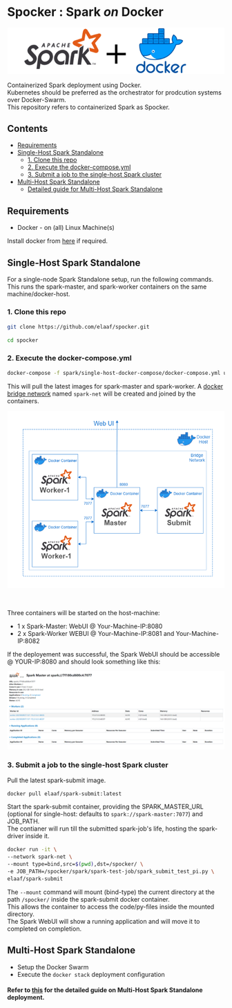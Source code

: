 # Spocker : Spark *on* Docker

<p align="center">
    <img src=images/spocker-logo.png alt="Spocker: Spark on Docker">
</p>


Containerized Spark deployment using Docker.<br>
Kubernetes should be preferred as the orchestrator for prodcution systems over Docker-Swarm.<br>
This repository refers to containerized Spark as Spocker.


## Contents
* [Requirements](#requirements)
* [Single-Host Spark Standalone](#single-host-spark-standalone)
    + [1. Clone this repo](#1-clone-this-repo)
    + [2. Execute the docker-compose.yml](#2-execute-the-docker-composeyml)
    + [3. Submit a job to the single-host Spark cluster](#3-submit-a-job-to-the-single-host-spark-cluster)
* [Multi-Host Spark Standalone](#multi-host-spark-standalone)
    + [Detailed guide for Multi-Host Spark Standalone](/docs/docker-spark-get-started.md)

## Requirements

- Docker - on (all) Linux Machine(s)

Install docker from [here](https://docs.docker.com/engine/install/) if required.


## Single-Host Spark Standalone

For a single-node Spark Standalone setup, run the following commands.
This runs the spark-master, and spark-worker containers on the same machine/docker-host.

### 1. Clone this repo
```bash
git clone https://github.com/elaaf/spocker.git
```

```bash
cd spocker
```

### 2. Execute the docker-compose.yml
```bash
docker-compose -f spark/single-host-docker-compose/docker-compose.yml up
```
This will pull the latest images for spark-master and spark-worker.
A [docker bridge network](https://docs.docker.com/network/bridge/) named `spark-net` will be created and joined by the containers.

![](images/spocker-single-host-architecture.png)

<br>

Three containers will be started on the host-machine:
- 1 x Spark-Master: WebUI @ Your-Machine-IP:8080
- 2 x Spark-Worker WEBUI @ Your-Machine-IP:8081 and Your-Machine-IP:8082


If the deployement was successful, the Spark WebUI should be accessible @ YOUR-IP:8080 and should look something like this:

![](images/spocker-single-host-webui.png)

### 3. Submit a job to the single-host Spark cluster

Pull the latest spark-submit image.

```bash
docker pull elaaf/spark-submit:latest
```

Start the spark-submit container, providing the SPARK_MASTER_URL (optional for single-host: defaults to `spark://spark-master:7077`) and JOB_PATH.<br>
The contianer will run till the submitted spark-job's life, hosting the spark-driver inside it.

```bash
docker run -it \
--network spark-net \
--mount type=bind,src=$(pwd),dst=/spocker/ \
-e JOB_PATH=/spocker/spark/spark-test-job/spark_submit_test_pi.py \
elaaf/spark-submit
```
The `--mount` command will mount (bind-type) the current directory at the path `/spocker/` inside the spark-submit docker container.<br>
This allows the container to access the code/py-files inside the mounted directory.<br>
The Spark WebUI will show a running application and will move it to completed on completion.



## Multi-Host Spark Standalone

- Setup the Docker Swarm
- Execute the `docker stack` deployment configuration

#### Refer to [this](/docs/docker-spark-get-started.md) for the detailed guide on Multi-Host Spark Standalone deployment.